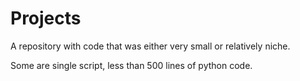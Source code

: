 # Projects

A repository with code that was either very small or relatively niche.

Some are single script, less than 500 lines of python code.
